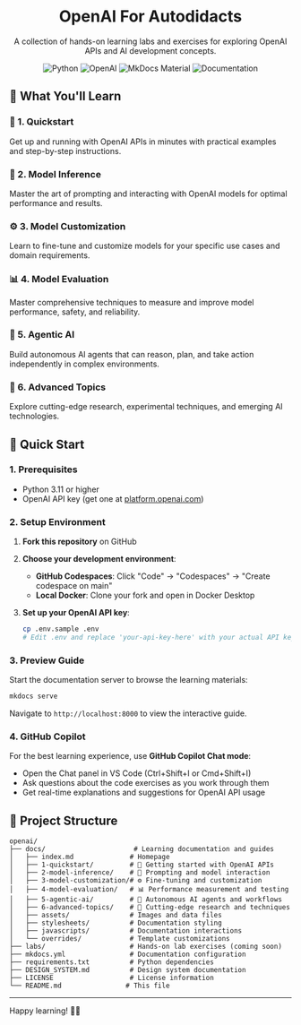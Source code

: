 <div align="center">

# OpenAI For Autodidacts

A collection of hands-on learning labs and exercises for exploring OpenAI APIs and AI development concepts.

![Python](https://img.shields.io/badge/Python-3.7+-green)
![OpenAI](https://img.shields.io/badge/OpenAI-API-blue)
![MkDocs Material](https://img.shields.io/badge/MkDocs-Material-blue)
![Documentation](https://img.shields.io/badge/Documentation-Live-brightgreen)

</div>

## 🎯 What You'll Learn

### 🚀 1. Quickstart
Get up and running with OpenAI APIs in minutes with practical examples and step-by-step instructions.

### 🤖 2. Model Inference
Master the art of prompting and interacting with OpenAI models for optimal performance and results.

### ⚙️ 3. Model Customization
Learn to fine-tune and customize models for your specific use cases and domain requirements.

### 📊 4. Model Evaluation
Master comprehensive techniques to measure and improve model performance, safety, and reliability.

### 🎯 5. Agentic AI
Build autonomous AI agents that can reason, plan, and take action independently in complex environments.

### 🔬 6. Advanced Topics
Explore cutting-edge research, experimental techniques, and emerging AI technologies.

## 🚀 Quick Start

### 1. Prerequisites

- Python 3.11 or higher
- OpenAI API key (get one at [platform.openai.com](https://platform.openai.com))

### 2. Setup Environment

1. **Fork this repository** on GitHub

2. **Choose your development environment**:
   - **GitHub Codespaces**: Click "Code" → "Codespaces" → "Create codespace on main"
   - **Local Docker**: Clone your fork and open in Docker Desktop

3. **Set up your OpenAI API key**:
   ```bash
   cp .env.sample .env
   # Edit .env and replace 'your-api-key-here' with your actual API key
   ```

### 3. Preview Guide

Start the documentation server to browse the learning materials:
```bash
mkdocs serve
```
Navigate to `http://localhost:8000` to view the interactive guide.

### 4. GitHub Copilot

For the best learning experience, use **GitHub Copilot Chat mode**:
- Open the Chat panel in VS Code (Ctrl+Shift+I or Cmd+Shift+I)
- Ask questions about the code exercises as you work through them
- Get real-time explanations and suggestions for OpenAI API usage

## 📁 Project Structure

```
openai/
├── docs/                      # Learning documentation and guides
│   ├── index.md              # Homepage
│   ├── 1-quickstart/         # 🚀 Getting started with OpenAI APIs
│   ├── 2-model-inference/    # 🤖 Prompting and model interaction
│   ├── 3-model-customization/# ⚙️ Fine-tuning and customization
│   ├── 4-model-evaluation/   # 📊 Performance measurement and testing
│   ├── 5-agentic-ai/         # 🎯 Autonomous AI agents and workflows
│   ├── 6-advanced-topics/    # 🔬 Cutting-edge research and techniques
│   ├── assets/               # Images and data files
│   ├── stylesheets/          # Documentation styling
│   ├── javascripts/          # Documentation interactions
│   └── overrides/            # Template customizations
├── labs/                     # Hands-on lab exercises (coming soon)
├── mkdocs.yml                # Documentation configuration
├── requirements.txt          # Python dependencies
├── DESIGN_SYSTEM.md          # Design system documentation
├── LICENSE                   # License information
└── README.md                # This file
```

---

Happy learning! 🤖✨
